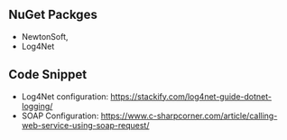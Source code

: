 ## NuGet Packges
- NewtonSoft,
- Log4Net
## Code Snippet
- Log4Net configuration: https://stackify.com/log4net-guide-dotnet-logging/
- SOAP Configuration: https://www.c-sharpcorner.com/article/calling-web-service-using-soap-request/
